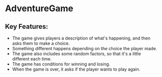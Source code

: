 <h1>AdventureGame</h1>
<h2> Key Features:</h2>
<ul>
  <li>The game gives players a description of what's happening, and then asks them to make a choice.
<li>Something different happens depending on the choice the player made.
<li>The game also includes some random factors, so that it's a little different each time.
<li>The game has conditions for winning and losing.
<li>When the game is over, it asks if the player wants to play again.
